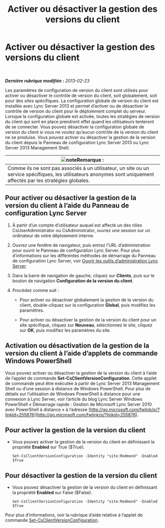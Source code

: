 ﻿---
title: Activer ou désactiver la gestion des versions du client
TOCTitle: Activer ou désactiver la gestion des versions du client
ms:assetid: 33a98cb9-a979-4bb6-afb2-512f601d7ac5
ms:mtpsurl: https://technet.microsoft.com/fr-fr/library/JJ898475(v=OCS.15)
ms:contentKeyID: 53095391
ms.date: 05/20/2016
mtps_version: v=OCS.15
ms.translationtype: HT
---

# Activer ou désactiver la gestion des versions du client

 

_**Dernière rubrique modifiée :** 2013-02-23_

Les paramètres de configuration de version du client sont utilisés pour activer ou désactiver le contrôle de version du client, soit globalement, soit pour des sites spécifiques. La configuration globale de version du client est installée avec Lync Server 2013 et permet d’activer ou de désactiver le contrôle de version du client pour le déploiement complet du serveur. Lorsque la configuration globale est activée, toutes les stratégies de version du client qui sont en place prendront effet quand les utilisateurs tenteront de se connecter. Vous pouvez désactiver la configuration globale de version du client si vous ne voulez qu’aucun contrôle de la version du client ne se produise. Vous pouvez activer ou désactiver la gestion de la version du client depuis le Panneau de configuration Lync Server 2013 ou Lync Server 2013 Management Shell.

<table>
<thead>
<tr class="header">
<th><img src="images/Gg398920.note(OCS.15).gif" title="note" alt="note" />Remarque :</th>
</tr>
</thead>
<tbody>
<tr class="odd">
<td>Comme ils ne sont pas associés à un utilisateur, un site ou un service spécifiques, les utilisateurs anonymes sont uniquement affectés par les stratégies globales.</td>
</tr>
</tbody>
</table>


## Pour activer ou désactiver la gestion de la version du client à l’aide du Panneau de configuration Lync Server

1.  À partir d’un compte d’utilisateur auquel est affecté un des rôles CsUserAdministrator ou CsAdministrator, ouvrez une session sur un ordinateur de votre déploiement interne.

2.  Ouvrez une fenêtre de navigateur, puis entrez l’URL d’administration pour ouvrir le Panneau de configuration Lync Server. Pour plus d’informations sur les différentes méthodes de démarrage du Panneau de configuration Lync Server, voir [Ouvrir les outils d’administration Lync Server](lync-server-2013-open-lync-server-administrative-tools.md).

3.  Dans la barre de navigation de gauche, cliquez sur **Clients**, puis sur le bouton de navigation **Configuration de la version du client**.

4.  Procédez comme suit :
    
      - Pour activer ou désactiver globalement la gestion de la version du client, double-cliquez sur la configuration **Global**, puis modifiez les paramètres.
    
      - Pour activer ou désactiver la gestion de la version du client pour un site spécifique, cliquez sur **Nouveau**, sélectionnez le site, cliquez sur **OK**, puis modifiez les paramètres du site.

## Activation ou désactivation de la gestion de la version du client à l’aide d’applets de commande Windows PowerShell

Vous pouvez activer ou désactiver la gestion de la version du client à l’aide de l’applet de commande **Set-CsClientVersionConfiguration**. Cette applet de commande peut être exécutée à partir de Lync Server 2013 Management Shell ou d’une session à distance de Windows PowerShell. Pour plus de détails sur l’utilisation de Windows PowerShell à distance pour une connexion à Lync Server, voir l’article du blog Lync Server Windows PowerShell « Démarrage rapide : Gestion de Microsoft Lync Server 2010 avec PowerShell à distance » à l’adresse [http://go.microsoft.com/fwlink/p/?linkId=255876](http://go.microsoft.com/fwlink/p/?linkid=255876).

## Pour activer la gestion de la version du client

  - Vous pouvez activer la gestion de la version du client en définissant la propriété **Enabled** sur True ($True).
    
        Set-CsClientVersionConfiguration -Identity "site:Redmond" -Enabled $True

## Pour désactiver la gestion de la version du client

  - Vous pouvez désactiver la gestion de la version du client en définissant la propriété **Enabled** sur False ($False).
    
        Set-CsClientVersionConfiguration -Identity "site:Redmond" -Enabled $True

Pour plus d’informations, voir la rubrique d’aide relative à l’applet de commande [Set-CsClientVersionConfiguration](https://docs.microsoft.com/en-us/powershell/module/skype/Set-CsClientVersionConfiguration).

